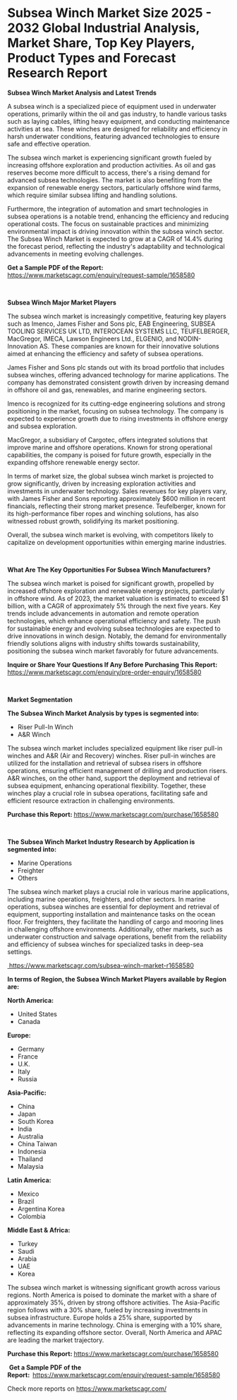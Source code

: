 <p><h1>Subsea Winch Market Size 2025 - 2032 Global Industrial Analysis, Market Share, Top Key Players, Product Types and Forecast Research Report</h1></p><p><strong>Subsea Winch Market Analysis and Latest Trends</strong></p>
<p><p>A subsea winch is a specialized piece of equipment used in underwater operations, primarily within the oil and gas industry, to handle various tasks such as laying cables, lifting heavy equipment, and conducting maintenance activities at sea. These winches are designed for reliability and efficiency in harsh underwater conditions, featuring advanced technologies to ensure safe and effective operation.</p><p>The subsea winch market is experiencing significant growth fueled by increasing offshore exploration and production activities. As oil and gas reserves become more difficult to access, there's a rising demand for advanced subsea technologies. The market is also benefiting from the expansion of renewable energy sectors, particularly offshore wind farms, which require similar subsea lifting and handling solutions.</p><p>Furthermore, the integration of automation and smart technologies in subsea operations is a notable trend, enhancing the efficiency and reducing operational costs. The focus on sustainable practices and minimizing environmental impact is driving innovation within the subsea winch sector. The Subsea Winch Market is expected to grow at a CAGR of 14.4% during the forecast period, reflecting the industry's adaptability and technological advancements in meeting evolving challenges.</p></p>
<p><strong>Get a Sample PDF of the Report:&nbsp;</strong> <a href="https://www.marketscagr.com/enquiry/request-sample/1658580?utm_campaign=3553&utm_medium=2&utm_source=Github&utm_content=ia&utm_term=08042025&utm_id=subsea-winch">https://www.marketscagr.com/enquiry/request-sample/1658580</a></p>
<p>&nbsp;</p>
<p><strong>Subsea Winch Major Market Players</strong></p>
<p><p>The subsea winch market is increasingly competitive, featuring key players such as Imenco, James Fisher and Sons plc, EAB Engineering, SUBSEA TOOLING SERVICES UK LTD, INTEROCEAN SYSTEMS LLC, TEUFELBERGER, MacGregor, IMECA, Lawson Engineers Ltd., ELGENIO, and NODIN-Innovation AS. These companies are known for their innovative solutions aimed at enhancing the efficiency and safety of subsea operations.</p><p>James Fisher and Sons plc stands out with its broad portfolio that includes subsea winches, offering advanced technology for marine applications. The company has demonstrated consistent growth driven by increasing demand in offshore oil and gas, renewables, and marine engineering sectors.</p><p>Imenco is recognized for its cutting-edge engineering solutions and strong positioning in the market, focusing on subsea technology. The company is expected to experience growth due to rising investments in offshore energy and subsea exploration.</p><p>MacGregor, a subsidiary of Cargotec, offers integrated solutions that improve marine and offshore operations. Known for strong operational capabilities, the company is poised for future growth, especially in the expanding offshore renewable energy sector.</p><p>In terms of market size, the global subsea winch market is projected to grow significantly, driven by increasing exploration activities and investments in underwater technology. Sales revenues for key players vary, with James Fisher and Sons reporting approximately $600 million in recent financials, reflecting their strong market presence. Teufelberger, known for its high-performance fiber ropes and winching solutions, has also witnessed robust growth, solidifying its market positioning. </p><p>Overall, the subsea winch market is evolving, with competitors likely to capitalize on development opportunities within emerging marine industries.</p></p>
<p>&nbsp;</p>
<p><strong>What Are The Key Opportunities For Subsea Winch Manufacturers?</strong></p>
<p><p>The subsea winch market is poised for significant growth, propelled by increased offshore exploration and renewable energy projects, particularly in offshore wind. As of 2023, the market valuation is estimated to exceed $1 billion, with a CAGR of approximately 5% through the next five years. Key trends include advancements in automation and remote operation technologies, which enhance operational efficiency and safety. The push for sustainable energy and evolving subsea technologies are expected to drive innovations in winch design. Notably, the demand for environmentally friendly solutions aligns with industry shifts towards sustainability, positioning the subsea winch market favorably for future advancements.</p></p>
<p><strong>Inquire or Share Your Questions If Any Before Purchasing This Report:</strong> <a href="https://www.marketscagr.com/enquiry/pre-order-enquiry/1658580?utm_campaign=3553&utm_medium=2&utm_source=Github&utm_content=ia&utm_term=08042025&utm_id=subsea-winch">https://www.marketscagr.com/enquiry/pre-order-enquiry/1658580</a></p>
<p>&nbsp;</p>
<p><strong>Market Segmentation</strong></p>
<p><strong>The Subsea Winch Market Analysis by types is segmented into:</strong></p>
<p><ul><li>Riser Pull-In Winch</li><li>A&R Winch</li></ul></p>
<p><p>The subsea winch market includes specialized equipment like riser pull-in winches and A&R (Air and Recovery) winches. Riser pull-in winches are utilized for the installation and retrieval of subsea risers in offshore operations, ensuring efficient management of drilling and production risers. A&R winches, on the other hand, support the deployment and retrieval of subsea equipment, enhancing operational flexibility. Together, these winches play a crucial role in subsea operations, facilitating safe and efficient resource extraction in challenging environments.</p></p>
<p><strong>Purchase this Report:&nbsp;</strong><a href="https://www.marketscagr.com/purchase/1658580?utm_campaign=3553&utm_medium=2&utm_source=Github&utm_content=ia&utm_term=08042025&utm_id=subsea-winch">https://www.marketscagr.com/purchase/1658580</a></p>
<p>&nbsp;</p>
<p><strong>The Subsea Winch Market Industry Research by Application is segmented into:</strong></p>
<p><ul><li>Marine Operations</li><li>Freighter</li><li>Others</li></ul></p>
<p><p>The subsea winch market plays a crucial role in various marine applications, including marine operations, freighters, and other sectors. In marine operations, subsea winches are essential for deployment and retrieval of equipment, supporting installation and maintenance tasks on the ocean floor. For freighters, they facilitate the handling of cargo and mooring lines in challenging offshore environments. Additionally, other markets, such as underwater construction and salvage operations, benefit from the reliability and efficiency of subsea winches for specialized tasks in deep-sea settings.</p></p>
<p><a href="https://www.marketscagr.com/subsea-winch-market-r1658580?utm_campaign=3553&utm_medium=2&utm_source=Github&utm_content=ia&utm_term=08042025&utm_id=subsea-winch">&nbsp;https://www.marketscagr.com/subsea-winch-market-r1658580</a></p>
<p><strong>In terms of Region, the Subsea Winch Market Players available by Region are:</strong></p>
<p>
    <p> <strong> North America: </strong>
        <ul>
            <li>United States</li>
            <li>Canada</li>
        </ul>
        </p> 
    <p> <strong> Europe: </strong>
        <ul>
            <li>Germany</li>
            <li>France</li>
            <li>U.K.</li>
            <li>Italy</li>
            <li>Russia</li>
        </ul>
        </p> 
    <p> <strong> Asia-Pacific: </strong>
        <ul>
            <li>China</li>
            <li>Japan</li>
            <li>South Korea</li>
            <li>India</li>
            <li>Australia</li>
            <li>China Taiwan</li>
            <li>Indonesia</li>
            <li>Thailand</li>
            <li>Malaysia</li>
        </ul>
        </p> 
    <p> <strong> Latin America: </strong>
        <ul>
            <li>Mexico</li>
            <li>Brazil</li>
            <li>Argentina Korea</li>
            <li>Colombia</li>
        </ul>
        </p> 
    <p> <strong> Middle East & Africa: </strong>
        <ul>
            <li>Turkey</li>
            <li>Saudi</li>
            <li>Arabia</li>
            <li>UAE</li>
            <li>Korea</li>
        </ul>
    </p>
    </p>
<p><p>The subsea winch market is witnessing significant growth across various regions. North America is poised to dominate the market with a share of approximately 35%, driven by strong offshore activities. The Asia-Pacific region follows with a 30% share, fueled by increasing investments in subsea infrastructure. Europe holds a 25% share, supported by advancements in marine technology. China is emerging with a 10% share, reflecting its expanding offshore sector. Overall, North America and APAC are leading the market trajectory.</p></p>
<p><strong>Purchase this Report: </strong><a href="https://www.marketscagr.com/purchase/1658580?utm_campaign=3553&utm_medium=2&utm_source=Github&utm_content=ia&utm_term=08042025&utm_id=subsea-winch">https://www.marketscagr.com/purchase/1658580</a></p>
<p>&nbsp;<strong>Get a Sample PDF of the Report:&nbsp;&nbsp;</strong><a href="https://www.marketscagr.com/enquiry/request-sample/1658580?utm_campaign=3553&utm_medium=2&utm_source=Github&utm_content=ia&utm_term=08042025&utm_id=subsea-winch">https://www.marketscagr.com/enquiry/request-sample/1658580</a></p>
<p><strong></strong></p>
<p>Check more reports on <a href="https://www.marketscagr.com/?utm_campaign=3553&utm_medium=2&utm_source=Github&utm_content=ia&utm_term=08042025&utm_id=subsea-winch">https://www.marketscagr.com/</a></p>